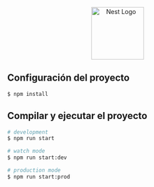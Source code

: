 <p align="center">
  <a href="http://nestjs.com/" target="blank"><img src="https://nestjs.com/img/logo-small.svg" width="120" alt="Nest Logo" /></a>
</p>

[circleci-image]: https://img.shields.io/circleci/build/github/nestjs/nest/master?token=abc123def456
[circleci-url]: https://circleci.com/gh/nestjs/nest

## Configuración del proyecto

```bash
$ npm install
```

## Compilar y ejecutar el proyecto

```bash
# development
$ npm run start

# watch mode
$ npm run start:dev

# production mode
$ npm run start:prod
```